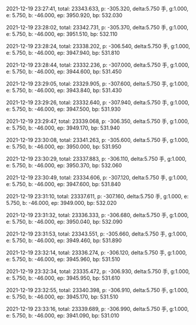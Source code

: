 2021-12-19 23:27:41, total: 23343.633, p: -305.320, delta:5.750 手, g:1.000, e: 5.750, b: -46.000, ep: 3950.920, bp: 532.030

2021-12-19 23:28:02, total: 23342.731, p: -305.370, delta:5.750 手, g:1.000, e: 5.750, b: -46.000, ep: 3951.510, bp: 532.110

2021-12-19 23:28:24, total: 23338.202, p: -306.540, delta:5.750 手, g:1.000, e: 5.750, b: -46.000, ep: 3947.940, bp: 531.810

2021-12-19 23:28:44, total: 23332.236, p: -307.000, delta:5.750 手, g:1.000, e: 5.750, b: -46.000, ep: 3944.600, bp: 531.450

2021-12-19 23:29:05, total: 23329.905, p: -307.600, delta:5.750 手, g:1.000, e: 5.750, b: -46.000, ep: 3943.840, bp: 531.430

2021-12-19 23:29:26, total: 23332.640, p: -307.940, delta:5.750 手, g:1.000, e: 5.750, b: -46.000, ep: 3947.500, bp: 531.930

2021-12-19 23:29:47, total: 23339.068, p: -306.350, delta:5.750 手, g:1.000, e: 5.750, b: -46.000, ep: 3949.170, bp: 531.940

2021-12-19 23:30:08, total: 23341.263, p: -305.600, delta:5.750 手, g:1.000, e: 5.750, b: -46.000, ep: 3950.000, bp: 531.950

2021-12-19 23:30:29, total: 23337.883, p: -306.110, delta:5.750 手, g:1.000, e: 5.750, b: -46.000, ep: 3950.370, bp: 532.060

2021-12-19 23:30:49, total: 23334.606, p: -307.120, delta:5.750 手, g:1.000, e: 5.750, b: -46.000, ep: 3947.600, bp: 531.840

2021-12-19 23:31:10, total: 23337.611, p: -307.160, delta:5.750 手, g:1.000, e: 5.750, b: -46.000, ep: 3949.000, bp: 532.020

2021-12-19 23:31:32, total: 23336.333, p: -306.680, delta:5.750 手, g:1.000, e: 5.750, b: -46.000, ep: 3950.040, bp: 532.090

2021-12-19 23:31:53, total: 23343.551, p: -305.660, delta:5.750 手, g:1.000, e: 5.750, b: -46.000, ep: 3949.460, bp: 531.890

2021-12-19 23:32:14, total: 23336.274, p: -306.120, delta:5.750 手, g:1.000, e: 5.750, b: -46.000, ep: 3945.960, bp: 531.510

2021-12-19 23:32:34, total: 23335.472, p: -306.930, delta:5.750 手, g:1.000, e: 5.750, b: -46.000, ep: 3945.950, bp: 531.610

2021-12-19 23:32:55, total: 23340.398, p: -306.910, delta:5.750 手, g:1.000, e: 5.750, b: -46.000, ep: 3945.170, bp: 531.510

2021-12-19 23:33:16, total: 23339.689, p: -306.990, delta:5.750 手, g:1.000, e: 5.750, b: -46.000, ep: 3941.090, bp: 531.010